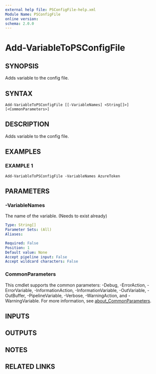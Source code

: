 ```yaml
---
external help file: PSConfigFile-help.xml
Module Name: PSConfigFile
online version:
schema: 2.0.0
---
```


# Add-VariableToPSConfigFile

## SYNOPSIS
Adds variable to the config file.

## SYNTAX

```
Add-VariableToPSConfigFile [[-VariableNames] <String[]>] [<CommonParameters>]
```

## DESCRIPTION
Adds variable to the config file.

## EXAMPLES

### EXAMPLE 1
```
Add-VariableToPSConfigFile -VariableNames AzureToken
```

## PARAMETERS

### -VariableNames
The name of the variable.
(Needs to exist already)

```yaml
Type: String[]
Parameter Sets: (All)
Aliases:

Required: False
Position: 1
Default value: None
Accept pipeline input: False
Accept wildcard characters: False
```

### CommonParameters
This cmdlet supports the common parameters: -Debug, -ErrorAction, -ErrorVariable, -InformationAction, -InformationVariable, -OutVariable, -OutBuffer, -PipelineVariable, -Verbose, -WarningAction, and -WarningVariable. For more information, see [about_CommonParameters](http://go.microsoft.com/fwlink/?LinkID=113216).

## INPUTS

## OUTPUTS

## NOTES

## RELATED LINKS
